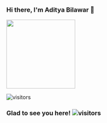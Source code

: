 ### Hi there, I'm Aditya Bilawar 👋
<img height="180em" src="https://github-readme-stats.vercel.app/api?username=adityabilawar&show_icons=true&hide_border=true&&count_private=true&include_all_commits=true" />

![visitors](https://visitor-badge.glitch.me/badge?page_id=adityabilawar)
### Glad to see you here! ![visitors](https://visitor-badge.glitch.me/badge?page_id=adityabilawar)
